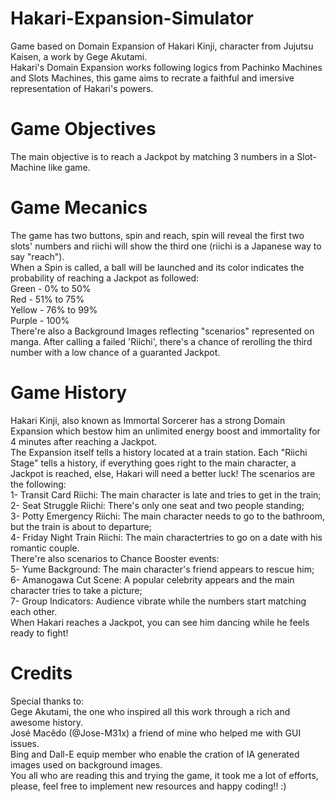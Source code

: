 # Hakari-Expansion-Simulator
Game based on Domain Expansion of Hakari Kinji, character from Jujutsu Kaisen, a work by Gege Akutami.\
Hakari's Domain Expansion works following logics from Pachinko Machines and Slots Machines, this game aims to recrate a faithful and imersive representation of Hakari's powers.

# Game Objectives
The main objective is to reach a Jackpot by matching 3 numbers in a Slot-Machine like game.

# Game Mecanics
The game has two buttons, spin and reach, spin will reveal the first two slots' numbers and riichi will show the third one (riichi is a Japanese way to say "reach").\
When a Spin is called, a ball will be launched and its color indicates the probability of reaching a Jackpot as followed:\
Green - 0% to 50%\
Red - 51% to 75%\
Yellow - 76% to 99%\
Purple - 100%\
There're also a Background Images reflecting "scenarios" represented on manga. After calling a failed 'Riichi', there's a chance of rerolling the third number with a low chance of a guaranted Jackpot.

# Game History
Hakari Kinji, also known as Immortal Sorcerer has a strong Domain Expansion which bestow him an unlimited energy boost and immortality for 4 minutes after reaching a Jackpot.\
The Expansion itself tells a history located at a train station. Each "Riichi Stage" tells a history, if everything goes right to the main character, a Jackpot is reached, else, Hakari will need a better luck! The scenarios are the following:\
1- Transit Card Riichi: The main character is late and tries to get in the train;\
2- Seat Struggle Riichi: There's only one seat and two people standing;\
3- Potty Emergency Riichi: The main character needs to go to the bathroom, but the train is about to departure;\
4- Friday Night Train Riichi: The main charactertries to go on a date with his romantic couple.\
There're also scenarios to Chance Booster events:\
5- Yume Background: The main character's friend appears to rescue him;\
6- Amanogawa Cut Scene: A popular celebrity appears and the main character tries to take a picture;\
7- Group Indicators: Audience vibrate while the numbers start matching each other.\
When Hakari reaches a Jackpot, you can see him dancing while he feels ready to fight!

# Credits
Special thanks to:\
Gege Akutami, the one who inspired all this work through a rich and awesome history.\
José Macêdo (@Jose-M31x) a friend of mine who helped me with GUI issues.\
Bing and Dall-E equip member who enable the cration of IA generated images used on background images.\
You all who are reading this and trying the game, it took me a lot of efforts, please, feel free to implement new resources and happy coding!! :)
